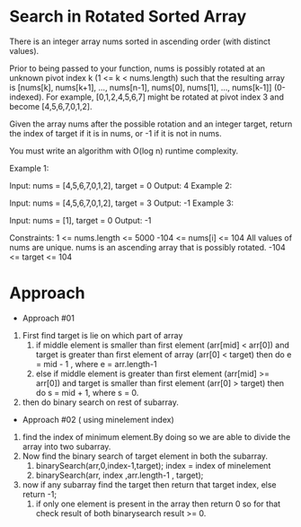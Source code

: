 # Search in Rotated Sorted Array

There is an integer array nums sorted in ascending order (with distinct values).

Prior to being passed to your function, nums is possibly rotated at an unknown pivot index k (1 <= k < nums.length) such that the resulting array is [nums[k], nums[k+1], ..., nums[n-1], nums[0], nums[1], ..., nums[k-1]] (0-indexed). For example, [0,1,2,4,5,6,7] might be rotated at pivot index 3 and become [4,5,6,7,0,1,2].

Given the array nums after the possible rotation and an integer target, return the index of target if it is in nums, or -1 if it is not in nums.

You must write an algorithm with O(log n) runtime complexity.

Example 1:

Input: nums = [4,5,6,7,0,1,2], target = 0
Output: 4
Example 2:

Input: nums = [4,5,6,7,0,1,2], target = 3
Output: -1
Example 3:

Input: nums = [1], target = 0
Output: -1

Constraints:
1 <= nums.length <= 5000
-104 <= nums[i] <= 104
All values of nums are unique.
nums is an ascending array that is possibly rotated.
-104 <= target <= 104

# Approach

- Approach #01

1. First find target is lie on which part of array
   1. if middle element is smaller than first element (arr[mid] < arr[0]) and target is greater than first element of array (arr[0] < target)
      then do e = mid - 1 , where e = arr.length-1
   2. else if middle element is greater than first element (arr[mid] >= arr[0]) and target is smaller than first element (arr[0] > target) then do
      s = mid + 1, where s = 0.
2. then do binary search on rest of subarray.

- Approach #02 ( using minelement index)

1. find the index of minimum element.By doing so we are able to divide the array into two subarray.
2. Now find the binary search of target element in both the subarray.
   1. binarySearch(arr,0,index-1,target); index = index of minelement
   2. binarySearch(arr, index ,arr.length-1 , target);
3. now if any subarray find the target then return that target index, else return -1;
   1. if only one element is present in the array then return 0 so for that
      check result of both binarysearch result >= 0.
